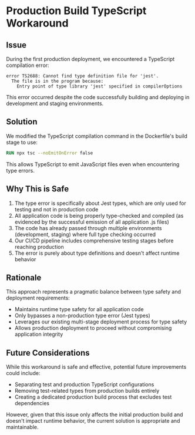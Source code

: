 # Production Build TypeScript Workaround

## Issue

During the first production deployment, we encountered a TypeScript compilation error:

```
error TS2688: Cannot find type definition file for 'jest'.
  The file is in the program because:
    Entry point of type library 'jest' specified in compilerOptions
```

This error occurred despite the code successfully building and deploying in development and staging environments.

## Solution

We modified the TypeScript compilation command in the Dockerfile's build stage to use:

```dockerfile
RUN npx tsc --noEmitOnError false
```

This allows TypeScript to emit JavaScript files even when encountering type errors.

## Why This is Safe

1. The type error is specifically about Jest types, which are only used for testing and not in production code
2. All application code is being properly type-checked and compiled (as evidenced by the successful emission of all application .js files)
3. The code has already passed through multiple environments (development, staging) where full type checking occurred
4. Our CI/CD pipeline includes comprehensive testing stages before reaching production
5. The error is purely about type definitions and doesn't affect runtime behavior

## Rationale

This approach represents a pragmatic balance between type safety and deployment requirements:

- Maintains runtime type safety for all application code
- Only bypasses a non-production type error (Jest types)
- Leverages our existing multi-stage deployment process for type safety
- Allows production deployment to proceed without compromising application integrity

## Future Considerations

While this workaround is safe and effective, potential future improvements could include:
- Separating test and production TypeScript configurations
- Removing test-related types from production builds entirely
- Creating a dedicated production build process that excludes test dependencies

However, given that this issue only affects the initial production build and doesn't impact runtime behavior, the current solution is appropriate and maintainable.
